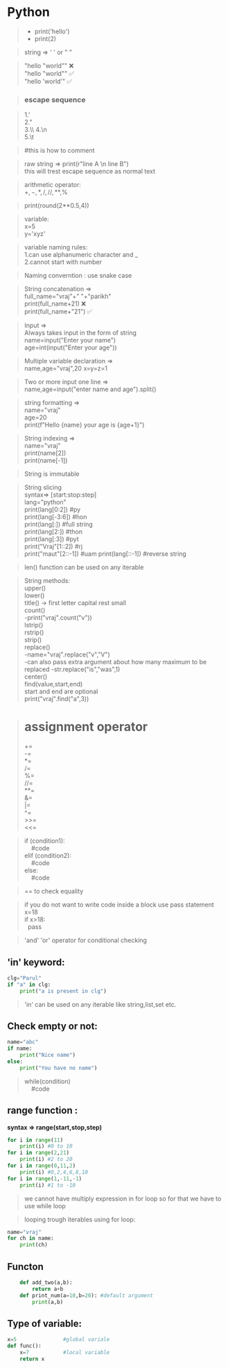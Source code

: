 # Python

> - print('hello')
> - print(2)

> string => ' ' or " "

> "hello "world"" ❌  
> "hello \"world\"" ✅  
> "hello 'world'" ✅

> ### escape sequence

> 1.\'  
> 2.\"  
> 3.\\\\
> 4.\n  
> 5.\t

> #this is how to comment

> raw string => print(r"line A \n line B")  
> this will trest escape sequence as normal text

> arithmetic operator:  
> $+ ,- ,*,/,//,**$,%

> print(round(2\*\*0.5,4))

> variable:  
> x=5  
> y='xyz'

> variable naming rules:  
> 1.can use alphanumeric character and \_  
> 2.cannot start with number

> Naming converntion : use snake case

> String concatenation =>  
> full_name="vraj"+" "+"parikh"  
> print(full_name+21) ❌  
> print(full_name+"21") ✅

> Input =>  
> Always takes input in the form of string  
> name=input("Enter your name")  
> age=int(input("Enter your age"))

> Multiple variable declaration =>  
> name,age="vraj",20
> x=y=z=1

> Two or more input one line =>  
> name,age=input("enter name and age").split()

> string formatting =>  
> name="vraj"  
> age=20  
> print(f"Hello {name} your age is {age+1}")

> String indexing =>  
> name="vraj"  
> print(name[2])  
> print(name[-1])

> String is immutable

> String slicing  
> syntax=> [start:stop:step]  
> lang="python"  
> print(lang[0:2]) #py  
> print(lang[-3:6]) #hon  
> print(lang[:]) #full string  
> print(lang[2:]) #thon  
> print(lang[:3]) #pyt  
> print("Vraj"[1::2]) #rj  
> print("maut"[2::-1]) #uam
> print(lang[::-1]) #reverse string

> len() function can be used on any iterable

> String methods:  
> upper()  
> lower()  
> title() -> first letter capital rest small  
> count()  
> -print("vraj".count("v"))  
> lstrip()  
> rstrip()  
> strip()  
> replace()  
> -name="vraj".replace("v","V")  
> -can also pass extra argument about how many maximum to be replaced
> -str.replace("is","was",1)  
> center()  
> find(value,start,end)  
> start and end are optional  
> print("vraj".find("a",3))

> assignment operator  
> =  
> +=  
> -=  
> \*=  
> /=  
> %=  
> //=  
> \*\*=  
> &=  
> |=  
> ^=  
> &gt;&gt;=  
> <<=

> if (condition1):  
> &nbsp;&nbsp;&nbsp;&nbsp;#code  
> elif (condition2):  
> &nbsp;&nbsp;&nbsp;&nbsp;#code  
> else:  
> &nbsp;&nbsp;&nbsp;&nbsp;#code

> == to check equality

> if you do not want to write code inside a block use pass statement  
> x=18  
> if x>18:  
> &nbsp;&nbsp;pass

> 'and' 'or' operator for conditional checking

## 'in' keyword:

```python
clg="Parul"
if "a" in clg:
    print("a is present in clg")
```

> 'in' can be used on any iterable like string,list,set etc.

## Check empty or not:

```python
name="abc"
if name:
    print("Nice name")
else:
    print("You have no name")
```

> while(condition)  
> &nbsp;&nbsp;&nbsp;&nbsp;#code

## **range function :**

**syntax => range(start,stop,step)**

```python
for i in range(11)
    print(i) #0 to 10
for i in range(2,21)
    print(i) #2 to 20
for i in range(0,11,2)
    print(i) #0,2,4,6,8,10
for i in range(1,-11,-1)
    print(i) #1 to -10
```

> we cannot have multiply expression in for loop so for that we have to use while loop

> looping trough iterables using for loop:

```python
name="vraj"
for ch in name:
    print(ch)
```

## Functon

```python
    def add_two(a,b):
        return a+b
    def print_num(a=10,b=20): #default argument
        print(a,b)
```

## Type of variable:

```python
x=5               #global variale
def func():
    x=7           #local variable
    return x
```
